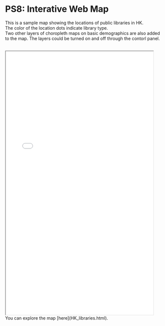 # PS8: Interative Web Map
This is a sample map showing the locations of public libraries in HK.<br>
The color of the location dots indicate library type. <br>
Two other layers of choropleth maps on basic demographics are also added to the map. The layers could be turned on and off through the contorl panel.
<br>
<br>
<iframe src="HK_libraries.html" height="855" width="95%"></iframe>
You can explore the map [here](HK_libraries.html). 
